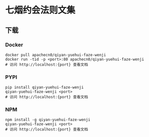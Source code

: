 # 七烟约会法则文集

## 下载

### Docker

```
docker pull apachecn0/qiyan-yuehui-faze-wenji
docker run -tid -p <port>:80 apachecn0/qiyan-yuehui-faze-wenji
# 访问 http://localhost:{port} 查看文档
```

### PYPI

```
pip install qiyan-yuehui-faze-wenji
qiyan-yuehui-faze-wenji <port>
# 访问 http://localhost:{port} 查看文档
```

### NPM

```
npm install -g qiyan-yuehui-faze-wenji
qiyan-yuehui-faze-wenji <port>
# 访问 http://localhost:{port} 查看文档
```